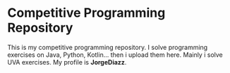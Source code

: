 # Competitive Programming Repository

This is my competitive programming repository. I solve programming exercises on Java, Python, Kotlin... then i upload them here.
Mainly i solve UVA exercises. My profile is **JorgeDiazz**. 

 
